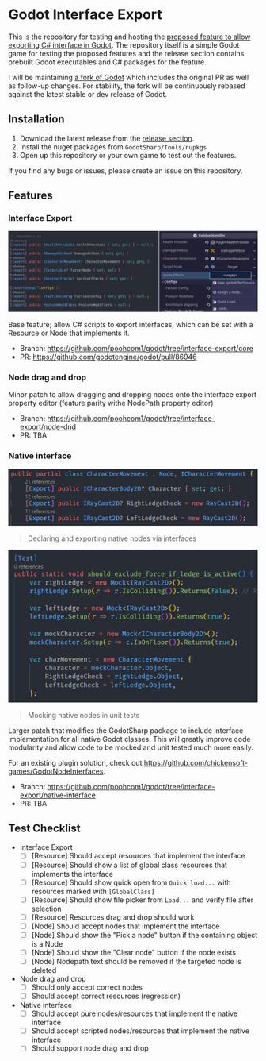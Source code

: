 # Godot Interface Export

This is the repository for testing and hosting the [proposed feature to allow exporting C# interface in Godot](https://github.com/godotengine/godot-proposals/issues/8722). The repository itself is a simple Godot game for testing the proposed features and the release section contains prebuilt Godot executables and C# packages for the feature.

I will be maintaining [a fork of Godot](https://github.com/poohcom1/godot/tree/interface-export-branch) which includes the original PR as well as follow-up changes. For stability, the fork will be continuously rebased against the latest stable or dev release of Godot.

## Installation

1. Download the latest release from the [release section](https://github.com/poohcom1/godot-interface-export-demo/releases).
2. Install the nuget packages from `GodotSharp/Tools/nupkgs`.
3. Open up this repository or your own game to test out the features.

If you find any bugs or issues, please create an issue on this repository.

## Features

### Interface Export

![Interface export example](.readme/interface_export_example.png)

Base feature; allow C# scripts to export interfaces, which can be set with a Resource or Node that implements it.

- Branch: https://github.com/poohcom1/godot/tree/interface-export/core
- PR: https://github.com/godotengine/godot/pull/86946

### Node drag and drop

Minor patch to allow dragging and dropping nodes onto the interface export property editor (feature parity withe NodePath property editor)

- Branch: https://github.com/poohcom1/godot/tree/interface-export/node-dnd
- PR: TBA

### Native interface

![Native interfaces in Godot class](.readme/native_interface_example.png)

> Declaring and exporting native nodes via interfaces

![Native interface usage in unit tests](.readme/native_interface_unit_test_example.png)

> Mocking native nodes in unit tests

Larger patch that modifies the GodotSharp package to include interface implementation for all native Godot classes. This will greatly improve code modularity and allow code to be mocked and unit tested much more easily.

For an existing plugin solution, check out https://github.com/chickensoft-games/GodotNodeInterfaces.

- Branch: https://github.com/poohcom1/godot/tree/interface-export/native-interface
- PR: TBA

## Test Checklist

- Interface Export
  - [ ] [Resource] Should accept resources that implement the interface
  - [ ] [Resource] Should show a list of global class resources that implements the interface
  - [ ] [Resource] Should show quick open from `Quick load...` with resources marked with `[GlobalClass]`
  - [ ] [Resource] Should show file picker from `Load...` and verify file after selection
  - [ ] [Resource] Resources drag and drop should work
  - [ ] [Node] Should accept nodes that implement the interface
  - [ ] [Node] Should show the "Pick a node" button if the containing object is a Node
  - [ ] [Node] Should show the "Clear node" button if the node exists
  - [ ] [Node] Nodepath text should be removed if the targeted node is deleted
- Node drag and drop
  - [ ] Should only accept correct nodes
  - [ ] Should accept correct resources (regression)
- Native interface
  - [ ] Should accept pure nodes/resources that implement the native interface
  - [ ] Should accept scripted nodes/resources that implement the native interface
  - [ ] Should support node drag and drop
